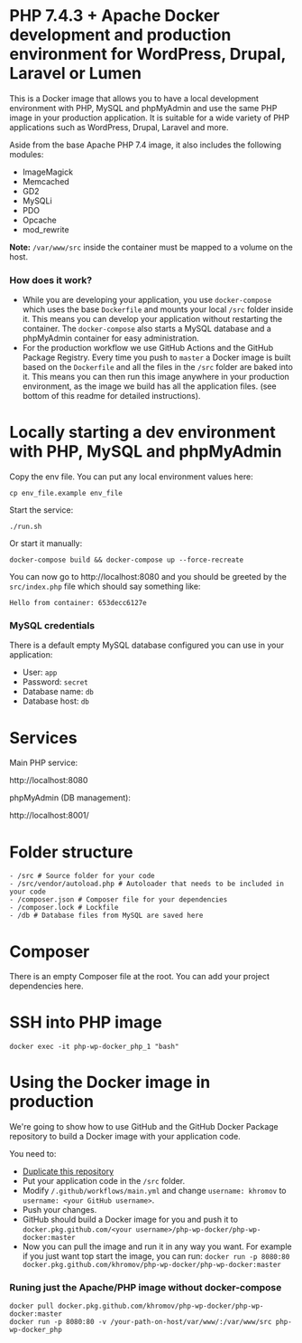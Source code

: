 # PHP 7.4.3 + Apache Docker development and production environment for WordPress, Drupal, Laravel or Lumen

This is a Docker image that allows you to have a local development environment with PHP, MySQL and phpMyAdmin and use the same PHP image in your production application. It is suitable for a wide variety of PHP applications such as WordPress, Drupal, Laravel and more.

Aside from the base Apache PHP 7.4 image, it also includes the following modules:

* ImageMagick
* Memcached
* GD2
* MySQLi
* PDO
* Opcache
* mod_rewrite

**Note:** `/var/www/src` inside the container must be mapped to a volume on the host.

### How does it work?

* While you are developing your application, you use `docker-compose` which uses the base `Dockerfile` and mounts your local `/src` folder inside it. This means you can develop your application without restarting the container. The `docker-compose` also starts a MySQL database and a phpMyAdmin container for easy administration.
* For the production workflow we use GitHub Actions and the GitHub Package Registry. Every time you push to `master` a Docker image is built based on the `Dockerfile` and all the files in the `/src` folder are baked into it. This means you can then run this image anywhere in your production environment, as the image we build has all the application files. (see bottom of this readme for detailed instructions).

# Locally starting a dev environment with PHP, MySQL and phpMyAdmin

Copy the env file. You can put any local environment values here:

```
cp env_file.example env_file
```

Start the service:

```
./run.sh
```

Or start it manually:

```
docker-compose build && docker-compose up --force-recreate
```

You can now go to http://localhost:8080 and you should be greeted by the `src/index.php` file which should say something like:

```
Hello from container: 653decc6127e
```

### MySQL credentials 
There is a default empty MySQL database configured you can use in your application:

* User: `app`
* Password: `secret`
* Database name: `db`
* Database host: `db`

# Services

Main PHP service:

http://localhost:8080

phpMyAdmin (DB management):

http://localhost:8001/

# Folder structure

```
- /src # Source folder for your code
- /src/vendor/autoload.php # Autoloader that needs to be included in your code
- /composer.json # Composer file for your dependencies
- /composer.lock # Lockfile
- /db # Database files from MySQL are saved here
```

# Composer

There is an empty Composer file at the root. You can add your project dependencies here.

# SSH into PHP image

```
docker exec -it php-wp-docker_php_1 "bash"
```

# Using the Docker image in production

We're going to show how to use GitHub and the GitHub Docker Package repository to build a Docker image with your application code. 

You need to:
* [Duplicate this repository](https://help.github.com/en/github/creating-cloning-and-archiving-repositories/duplicating-a-repository)
* Put your application code in the `/src` folder.
* Modify `/.github/workflows/main.yml` and change `username: khromov` to `username: <your GitHub username>`.
* Push your changes.
* GitHub should build a Docker image for you and push it to `docker.pkg.github.com/<your username>/php-wp-docker/php-wp-docker:master`
* Now you can pull the image and run it in any way you want. For example if you just want top start the image, you can run: `docker run -p 8080:80 docker.pkg.github.com/khromov/php-wp-docker/php-wp-docker:master`

### Runing just the Apache/PHP image without docker-compose

```
docker pull docker.pkg.github.com/khromov/php-wp-docker/php-wp-docker:master
docker run -p 8080:80 -v /your-path-on-host/var/www/:/var/www/src php-wp-docker_php
```
